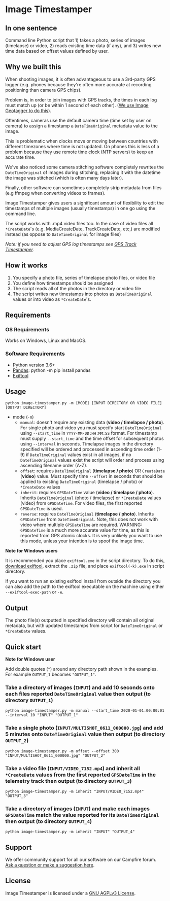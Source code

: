 # Image Timestamper

## In one sentence

Command line Python script that 1) takes a photo, series of images (timelapse) or video, 2) reads existing time data (if any), and 3) writes new time data based on offset values defined by user.

## Why we built this

When shooting images, it is often advantageous to use a 3rd-party GPS logger (e.g. phones because they're often more accurate at recording positioning than camera GPS chips).

Problem is, in order to join images with GPS tracks, the times in each log must match up (or be within 1 second of each other). ([We use Image Geotagger to do this](https://github.com/trek-view/image-geotagger)).

Oftentimes, cameras use the default camera time (time set by user on camera) to assign a timestamp a `DateTimeOriginal` metadata value to the image.

This is problematic when clocks move or moving between countries with different timezones where time is not updated. On phones this is less of a problem because they use remote time clock (NTP servers) to keep an accurate time.

We've also noticed some camera stitching software completely rewrites the `DateTimeOriginal` of images during stitching, replacing it with the datetime the image was stitched (which is often many days later).

Finally, other software can sometimes completely strip metadata from files (e.g ffmpeg when converting videos to frames).

Image Timestamper gives users a significant amount of flexibility to edit the timestamps of multiple images (usually timestamps) in one go using the command line.

The script works with .mp4 video files too. In the case of video files all `*CreateDate`'s (e.g. MediaCreateDate, TrackCreateDate, etc,) are modified instead (as oppose to `DateTimeOriginal` for image files)

_Note: if you need to adjust GPS log timestamps see [GPS Track Timestamper](https://github.com/trek-view/gps-track-timestamper)._

## How it works

1. You specify a photo file, series of timelapse photo files, or video file
2. You define how timestamps should be assigned
3. The script reads all of the photos in the directory or video file
4. The script writes new timestamps into photos as `DateTimeOriginal` values or into video as `*CreateDate`'s.

## Requirements

### OS Requirements

Works on Windows, Linux and MacOS.

### Software Requirements

* Python version 3.6+
* [Pandas](https://pandas.pydata.org/docs/): python -m pip install pandas
* [Exiftool](https://exiftool.org/)

## Usage

```
python image-timestamper.py -m [MODE] [INPUT DIRECTORY OR VIDEO FILE] [OUTPUT DIRECTORY]
```

* mode (`-m`)
	- `manual`: doesn't require any existing data (**video / timelapse / photo**). For single photo and video you must specify start `DateTimeOriginal` using `--start_time` in `YYYY-MM-DD:HH:MM:SS` format. For timestamp must supply `--start_time` and the time offset for subsequent photos using `--interval` in seconds. Timelapse images in the directory specified will be ordered and processed in ascending time order (1-9) if  `DateTimeOriginal` values exist in all images, if no `DateTimeOriginal` values exist the script will order and process using ascending filename order (A-Z).
	- `offset`: requires `DateTimeOriginal` (**timelapse / photo**) OR `CreateDate` (**video**) value. Must specify time `--offset` in seconds that should be applied to existing `DateTimeOriginal` (timelapse / photo) or `*CreateDate` values
    - `inherit`: requires `GPSDateTime` value (**video / timelapse / photo**). Inherits `DateTimeOriginal` (photo / timelapse) or `*CreateDate` values (video) from `GPSDateTime`. For video files, the first reported `GPSDateTime` is used.
	- `reverse`: requires `DateTimeOriginal` (**timelapse / photo**). Inherits `GPSDateTime` from `DateTimeOriginal`. Note, this does not work with video where multiple `GPSDateTime` are required. WARNING: `GPSDateTime` is a much more accurate value for time, as this is reported from GPS atomic clocks. It is very unlikely you want to use this mode, unless your intention is to spoof the image time.
  
**Note for Windows users**

It is recommended you place `exiftool.exe` in the script directory. To do this, [download exiftool](https://exiftool.org/), extract the `.zip` file, and place `exiftool(-k).exe` in script directory.

If you want to run an existing exiftool install from outside the directory you can also add the path to the exiftool executable on the machine using either `--exiftool-exec-path` or `-e`.
	
## Output

The photo file(s) outputted in specified directory will contain all original metadata, but with updated timestamps from script for `DateTimeOriginal` or `*CreateDate` values.

## Quick start 

**Note for Windows user**

Add double quotes (`"`) around any directory path shown in the examples. For example `OUTPUT_1` becomes `"OUTPUT_1"`.

### Take a directory of images (`INPUT`) and add 10 seconds onto each files reported `DateTimeOriginal` value then output (to directory `OUTPUT_1`)

```
python image-timestamper.py -m manual --start_time 2020-01-01:00:00:01 --interval 10 "INPUT" "OUTPUT_1"
```

### Take a single photo (`INPUT/MULTISHOT_0611_000000.jpg`) and add 5 minutes onto `DateTimeOriginal` value then output (to directory `OUTPUT_2`)

```
python image-timestamper.py -m offset --offset 300 "INPUT/MULTISHOT_0611_000000.jpg" "OUTPUT_2"
```

### Take a video file (`INPUT/VIDEO_7152.mp4`) and inherit all `*CreateDate` values from the first reported `GPSDateTime` in the telemetry track then output (to directory `OUTPUT_3`)

```
python image-timestamper.py -m inherit "INPUT/VIDEO_7152.mp4" "OUTPUT_3"
```

### Take a directory of images (`INPUT`) and make each images `GPSDateTime` match the value reported for its `DateTimeOriginal` then output (to directory `OUTPUT_4`)

```
python image-timestamper.py -m inherit "INPUT" "OUTPUT_4"
```

## Support 

We offer community support for all our software on our Campfire forum. [Ask a question or make a suggestion here](https://campfire.trekview.org/c/support/8).

## License

Image Timestamper is licensed under a [GNU AGPLv3 License](LICENSE.txt).